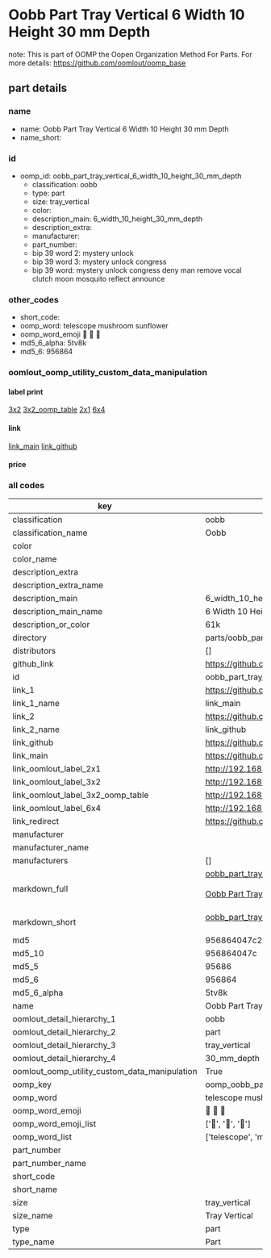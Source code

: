# Oobb Part Tray Vertical 6 Width 10 Height 30 mm Depth  

note: This is part of OOMP the Oopen Organization Method For Parts. For more details: https://github.com/oomlout/oomp_base

##  part details
  







### name
* name: Oobb Part Tray Vertical 6 Width 10 Height 30 mm Depth
* name_short: 
### id
* oomp_id: oobb_part_tray_vertical_6_width_10_height_30_mm_depth
  * classification: oobb
  * type: part
  * size: tray_vertical
  * color: 
  * description_main: 6_width_10_height_30_mm_depth
  * description_extra: 
  * manufacturer: 
  * part_number: 
  * bip 39 word 2: mystery unlock
  * bip 39 word 3: mystery unlock congress
  * bip 39 word: mystery unlock congress deny man remove vocal clutch moon mosquito reflect announce

### other_codes
* short_code: 
* oomp_word: telescope mushroom sunflower
* oomp_word_emoji :telescope: :mushroom: :sunflower:
* md5_6_alpha: 5tv8k
* md5_6: 956864






### oomlout_oomp_utility_custom_data_manipulation
#### label print
[3x2](http://192.168.1.245:1112/?label=oomp%205tv8k)
[3x2_oomp_table](http://192.168.1.108:1112/?label=oomp%205tv8k)
[2x1](http://192.168.1.242:1112/?label=oomp%205tv8k)
[6x4](http://192.168.1.55:1112/?label=oomp%205tv8k)    

#### link

[link_main](https://github.com/oomlout/oomlout_oomp_version_1_messy/tree/main/parts/oobb_part_tray_vertical_6_width_10_height_30_mm_depth) [link_github](https://github.com/oomlout/oomlout_oomp_version_1_messy/tree/main/parts/oobb_part_tray_vertical_6_width_10_height_30_mm_depth)                             

#### price







### all codes 
| key | value |  
| --- | --- |  
| classification | oobb |  
| classification_name | Oobb |  
| color |  |  
| color_name |  |  
| description_extra |  |  
| description_extra_name |  |  
| description_main | 6_width_10_height_30_mm_depth |  
| description_main_name | 6 Width 10 Height 30 mm Depth |  
| description_or_color | 61k |  
| directory | parts/oobb_part_tray_vertical_6_width_10_height_30_mm_depth |  
| distributors | [] |  
| github_link | https://github.com/oomlout/oomlout_oomp_part_src/tree/main/parts/oobb_part_tray_vertical_6_width_10_height_30_mm_depth |  
| id | oobb_part_tray_vertical_6_width_10_height_30_mm_depth |  
| link_1 | https://github.com/oomlout/oomlout_oomp_version_1_messy/tree/main/parts/oobb_part_tray_vertical_6_width_10_height_30_mm_depth |  
| link_1_name | link_main |  
| link_2 | https://github.com/oomlout/oomlout_oomp_version_1_messy/tree/main/parts/oobb_part_tray_vertical_6_width_10_height_30_mm_depth |  
| link_2_name | link_github |  
| link_github | https://github.com/oomlout/oomlout_oomp_version_1_messy/tree/main/parts/oobb_part_tray_vertical_6_width_10_height_30_mm_depth |  
| link_main | https://github.com/oomlout/oomlout_oomp_version_1_messy/tree/main/parts/oobb_part_tray_vertical_6_width_10_height_30_mm_depth |  
| link_oomlout_label_2x1 | http://192.168.1.242:1112/?label=oomp%205tv8k |  
| link_oomlout_label_3x2 | http://192.168.1.245:1112/?label=oomp%205tv8k |  
| link_oomlout_label_3x2_oomp_table | http://192.168.1.108:1112/?label=oomp%205tv8k |  
| link_oomlout_label_6x4 | http://192.168.1.55:1112/?label=oomp%205tv8k |  
| link_redirect | https://github.com/oomlout/oomlout_oomp_version_1_messy/tree/main/parts/oobb_part_tray_vertical_6_width_10_height_30_mm_depth |  
| manufacturer |  |  
| manufacturer_name |  |  
| manufacturers | [] |  
| markdown_full | [oobb_part_tray_vertical_6_width_10_height_30_mm_depth](none)<br>[](none)<br>[Oobb Part Tray Vertical 6 Width 10 Height 30 Mm Depth](none)<br><br> |  
| markdown_short | [oobb_part_tray_vertical_6_width_10_height_30_mm_depth](none)<br><br> |  
| md5 | 956864047c2c9eaad7c363aa5e3b8493 |  
| md5_10 | 956864047c |  
| md5_5 | 95686 |  
| md5_6 | 956864 |  
| md5_6_alpha | 5tv8k |  
| name | Oobb Part Tray Vertical 6 Width 10 Height 30 mm Depth |  
| oomlout_detail_hierarchy_1 | oobb |  
| oomlout_detail_hierarchy_2 | part |  
| oomlout_detail_hierarchy_3 | tray_vertical |  
| oomlout_detail_hierarchy_4 | 30_mm_depth |  
| oomlout_oomp_utility_custom_data_manipulation | True |  
| oomp_key | oomp_oobb_part_tray_vertical_6_width_10_height_30_mm_depth |  
| oomp_word | telescope mushroom sunflower |  
| oomp_word_emoji | :telescope: :mushroom: :sunflower: |  
| oomp_word_emoji_list | [':telescope:', ':mushroom:', ':sunflower:'] |  
| oomp_word_list | ['telescope', 'mushroom', 'sunflower'] |  
| part_number |  |  
| part_number_name |  |  
| short_code |  |  
| short_name |  |  
| size | tray_vertical |  
| size_name | Tray Vertical |  
| type | part |  
| type_name | Part |  
